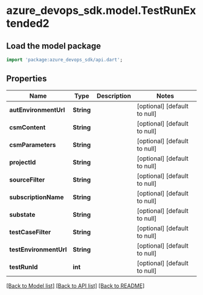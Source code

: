 # azure_devops_sdk.model.TestRunExtended2

## Load the model package
```dart
import 'package:azure_devops_sdk/api.dart';
```

## Properties
Name | Type | Description | Notes
------------ | ------------- | ------------- | -------------
**autEnvironmentUrl** | **String** |  | [optional] [default to null]
**csmContent** | **String** |  | [optional] [default to null]
**csmParameters** | **String** |  | [optional] [default to null]
**projectId** | **String** |  | [optional] [default to null]
**sourceFilter** | **String** |  | [optional] [default to null]
**subscriptionName** | **String** |  | [optional] [default to null]
**substate** | **String** |  | [optional] [default to null]
**testCaseFilter** | **String** |  | [optional] [default to null]
**testEnvironmentUrl** | **String** |  | [optional] [default to null]
**testRunId** | **int** |  | [optional] [default to null]

[[Back to Model list]](../README.md#documentation-for-models) [[Back to API list]](../README.md#documentation-for-api-endpoints) [[Back to README]](../README.md)


